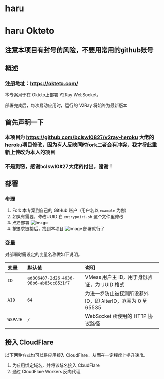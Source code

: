 # haru
# haru Okteto

## 注意本项目有封号的风险，不要用常用的github账号

## 概述

### 注册地址：https://okteto.com/
本专案用于在 Okteto上部署 V2Ray WebSocket，

部署完成后，每次启动应用时，运行的 V2Ray 将始终为最新版本

## 首先声明一下

### 本项目为 https://github.com/bclswl0827/v2ray-heroku 大佬的heroku项目修改，因为有人反映同时fork二者会有冲突，我才将此重新上传改为本人的项目
### 不是剽窃，感谢bclswl0827大佬的付出，谢谢！

## 部署

### 步骤

 1. Fork 本专案到自己的 GitHub 账户（用户名以 `example` 为例）
 2. 如果有需要，修改UUID  在  `entrypoint.sh` 这个文件里修改
 3. 点击部署 ![image](https://user-images.githubusercontent.com/89477009/133904828-38ef592c-ece3-45e7-a85e-812af23b756a.png)
 4. 按要求链接后，找到本项目 ![image](https://user-images.githubusercontent.com/89477009/133905123-d40e3b72-49a5-46ca-9755-995f15dd49e5.png)  部署就行了

 

### 变量

对部署时需设定的变量名称做如下说明。

| 变量 | 默认值 | 说明 |
| :--- | :--- | :--- |
| `ID` | `ad806487-2d26-4636-98b6-ab85cc8521f7` | VMess 用户主 ID，用于身份验证，为 UUID 格式 |
| `AID` | `64` | 为进一步防止被探测所设额外 ID，即 AlterID，范围为 0 至 65535 |
| `WSPATH` | `/` | WebSocket 所使用的 HTTP 协议路径 |

## 接入 CloudFlare

以下两种方式均可以将应用接入 CloudFlare，从而在一定程度上提升速度。

 1. 为应用绑定域名，并将该域名接入 CloudFlare
 2. 通过 CloudFlare Workers 反向代理


